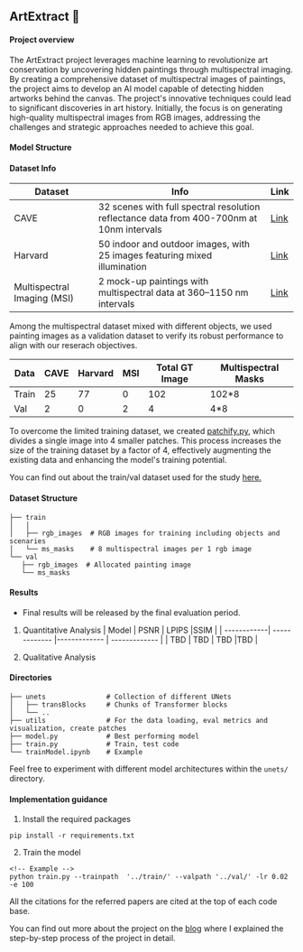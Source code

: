 ## ArtExtract 🎨 

#### Project overview
The ArtExtract project leverages machine learning to revolutionize art conservation by uncovering hidden paintings through multispectral imaging. By creating a comprehensive dataset of multispectral images of paintings, the project aims to develop an AI model capable of detecting hidden artworks behind the canvas. The project's innovative techniques could lead to significant discoveries in art history. Initially, the focus is on generating high-quality multispectral images from RGB images, addressing the challenges and strategic approaches needed to achieve this goal.

#### Model Structure
<!-- Model architecture image and explanation will be added -->

#### Dataset Info
| Dataset  | Info | Link |
| ------------- | ------------- |------------- |
| CAVE  | 32 scenes with full spectral resolution reflectance data from 400-700nm at 10nm intervals | [Link](https://www.cs.columbia.edu/CAVE/databases/multispectral/)  |
| Harvard | 50 indoor and outdoor images, with 25 images featuring mixed illumination  | [Link](https://vision.seas.harvard.edu/hyperspec/d2x5g3/)  |
| Multispectral Imaging (MSI) | 2 mock-up paintings with multispectral data at 360–1150 nm intervals| [Link](https://projects.ics.forth.gr/cvrl/msi/)  |

Among the multispectral dataset mixed with different objects, we used painting images as a validation dataset to verify its robust performance to align with our reserach objectives.

| Data  | CAVE  | Harvard |MSI |Total  GT Image | Multispectral Masks|
| ------------| ------------- |------------- |  ------------- |------------- |------------- |
|Train|25|77|0|102|102*8|
|Val|2|0|2|4|4*8|

To overcome the limited training dataset, we created [patchify.py](utils/patchify.py), which divides a single image into 4 smaller patches. This process increases the size of the training dataset by a factor of 4, effectively augmenting the existing data and enhancing the model's training potential.


You can find out about the train/val dataset used for the study [here.](https://drive.google.com/drive/folders/1tW_GlgvikZlo6fHXr8Sjq1yrLTHw4tSz?usp=share_link)

#### Dataset Structure
 ```               
├── train 
│   │
│   ├── rgb_images  # RGB images for training including objects and scenaries                      
│   └── ms_masks    # 8 multispectral images per 1 rgb image
└── val 
    ├── rgb_images  # Allocated painting image                       
    └── ms_masks  
```
#### Results
- Final results will be released by the final evaluation period.

1. Quantitative Analysis
| Model  | PSNR  | LPIPS |SSIM |
| ------------| ------------- |------------- |  ------------- |
| TBD  | TBD  | TBD |TBD |

3. Qualitative Analysis

#### Directories
```                
├── unets               # Collection of different UNets            
│   ├── transBlocks     # Chunks of Transformer blocks          
│   └── ..       
├── utils               # For the data loading, eval metrics and visualization, create patches
├── model.py            # Best performing model       
├── train.py            # Train, test code       
└── trainModel.ipynb    # Example 
```
Feel free to experiment with different model architectures within the `unets/` directory. 

#### Implementation guidance

1) Install the required packages
```
pip install -r requirements.txt
```
2) Train the model 
```
<!-- Example -->
python train.py --trainpath  '../train/' --valpath '../val/' -lr 0.02 -e 100
```

All the citations for the referred papers are cited at the top of each code base.

You can find out more about the project on the [blog]([https://medium.com/@soyoungpark.psy](https://medium.com/@soyoungpark.psy/beneath-the-canvas-discovering-hidden-art-with-ai-part1-gsoc-24-3dc499758120)) where I explained the step-by-step process of the project in detail.

